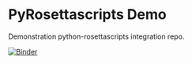 # PyRosettascripts Demo
Demonstration python-rosettascripts integration repo.

[![Binder](https://mybinder.org/badge.svg)](https://mybinder.org/v2/gh/RosettaCommons/pyrosettascripts_demo/master)
